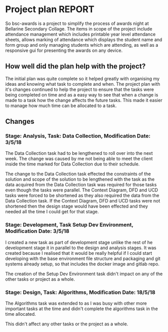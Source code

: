 # Project plan REPORT

So bsc-awards is a project to simplify the process of awards night at Bellarine
Secondary Collage. The items in scope of the project include attendance management which includes
printable year level attendance sheets, allows marking of attendance which displays the student
name and form group and only managing students which are attending, as well as a responsive gui 
for presenting the awards on any device.


## How well did the plan help with the project?
The initial plan was quite complete so it helped greatly with organising my ideas
and knowing what task to complete and when. The project plan with it's changes
continued to help the project to ensure that the tasks were being completed on time
and as a easy way to see that when a change is made to a task how the change affects
the future tasks. This made it easier to manage how much time can be allocated to a task.


## Changes

### Stage: Analysis, Task: Data Collection, Modification Date: 3/5/18
The Data Collection task had to be lengthened to roll over into the next week.
The change was caused by me not being able to meet the client inside the time marked
for Data Collection due to their schedule.

The change to the Data Collection task effected the constraints of the solution and
scope of the solution to be lengthened with the task as the data acquired from the Data Collection
task was required for those tasks even though the tasks were parallel. The Context Diagram, 
DFD and UCD tasks were forced to be shortened as they also required the data from the Data Collection task.
If the Context Diagram, DFD and UCD tasks were not shortened then the design stage would have been
effected and they needed all the time I could get for that stage.

### Stage: Development, Task Setup Dev Environment, Modification Date: 3/5/18
I created a new task as part of development stage unlike the rest of he development stage it in 
parallel to the design and analysis stages. It was created because I realised that it would be
really helpful if I could start developing with the base environment file structure and packaging and git systems
already setup, so that includes the docker image and gitlab repo. 

The creation of the Setup Dev Environment task didn't impact on any of the other tasks or project as a whole.

### Stage: Design, Task: Algorithms, Modification Date: 18/5/18
The Algorithms task was extended to as I was busy with other more important tasks at the time
and didn't complete the algorithms task in the time allocated.

This didn't affect any other tasks or the project as a whole.

